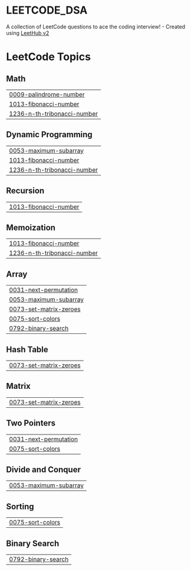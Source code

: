 # LEETCODE_DSA
A collection of LeetCode questions to ace the coding interview! - Created using [LeetHub v2](https://github.com/arunbhardwaj/LeetHub-2.0)

<!---LeetCode Topics Start-->
# LeetCode Topics
## Math
|  |
| ------- |
| [0009-palindrome-number](https://github.com/ab2908/LEETCODE_DSA/tree/master/0009-palindrome-number) |
| [1013-fibonacci-number](https://github.com/ab2908/LEETCODE_DSA/tree/master/1013-fibonacci-number) |
| [1236-n-th-tribonacci-number](https://github.com/ab2908/LEETCODE_DSA/tree/master/1236-n-th-tribonacci-number) |
## Dynamic Programming
|  |
| ------- |
| [0053-maximum-subarray](https://github.com/ab2908/LEETCODE_DSA/tree/master/0053-maximum-subarray) |
| [1013-fibonacci-number](https://github.com/ab2908/LEETCODE_DSA/tree/master/1013-fibonacci-number) |
| [1236-n-th-tribonacci-number](https://github.com/ab2908/LEETCODE_DSA/tree/master/1236-n-th-tribonacci-number) |
## Recursion
|  |
| ------- |
| [1013-fibonacci-number](https://github.com/ab2908/LEETCODE_DSA/tree/master/1013-fibonacci-number) |
## Memoization
|  |
| ------- |
| [1013-fibonacci-number](https://github.com/ab2908/LEETCODE_DSA/tree/master/1013-fibonacci-number) |
| [1236-n-th-tribonacci-number](https://github.com/ab2908/LEETCODE_DSA/tree/master/1236-n-th-tribonacci-number) |
## Array
|  |
| ------- |
| [0031-next-permutation](https://github.com/ab2908/LEETCODE_DSA/tree/master/0031-next-permutation) |
| [0053-maximum-subarray](https://github.com/ab2908/LEETCODE_DSA/tree/master/0053-maximum-subarray) |
| [0073-set-matrix-zeroes](https://github.com/ab2908/LEETCODE_DSA/tree/master/0073-set-matrix-zeroes) |
| [0075-sort-colors](https://github.com/ab2908/LEETCODE_DSA/tree/master/0075-sort-colors) |
| [0792-binary-search](https://github.com/ab2908/LEETCODE_DSA/tree/master/0792-binary-search) |
## Hash Table
|  |
| ------- |
| [0073-set-matrix-zeroes](https://github.com/ab2908/LEETCODE_DSA/tree/master/0073-set-matrix-zeroes) |
## Matrix
|  |
| ------- |
| [0073-set-matrix-zeroes](https://github.com/ab2908/LEETCODE_DSA/tree/master/0073-set-matrix-zeroes) |
## Two Pointers
|  |
| ------- |
| [0031-next-permutation](https://github.com/ab2908/LEETCODE_DSA/tree/master/0031-next-permutation) |
| [0075-sort-colors](https://github.com/ab2908/LEETCODE_DSA/tree/master/0075-sort-colors) |
## Divide and Conquer
|  |
| ------- |
| [0053-maximum-subarray](https://github.com/ab2908/LEETCODE_DSA/tree/master/0053-maximum-subarray) |
## Sorting
|  |
| ------- |
| [0075-sort-colors](https://github.com/ab2908/LEETCODE_DSA/tree/master/0075-sort-colors) |
## Binary Search
|  |
| ------- |
| [0792-binary-search](https://github.com/ab2908/LEETCODE_DSA/tree/master/0792-binary-search) |
<!---LeetCode Topics End-->